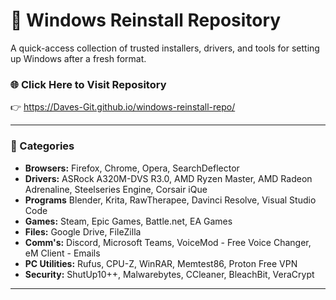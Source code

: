 # 💾 Windows Reinstall Repository

A quick-access collection of trusted installers, drivers, and tools for setting up Windows after a fresh format.

### 🌐 Click Here to Visit Repository
👉 https://Daves-Git.github.io/windows-reinstall-repo/

---

### 📂 Categories

- **Browsers:** Firefox, Chrome, Opera, SearchDeflector
- **Drivers:** ASRock A320M-DVS R3.0, AMD Ryzen Master, AMD Radeon Adrenaline, Steelseries Engine, Corsair iQue
- **Programs** Blender, Krita, RawTherapee, Davinci Resolve, Visual Studio Code
- **Games:** Steam, Epic Games, Battle.net, EA Games
- **Files:** Google Drive, FileZilla
- **Comm's:** Discord, Microsoft Teams, VoiceMod - Free Voice Changer, eM Client - Emails
- **PC Utilities:** Rufus, CPU-Z, WinRAR, Memtest86, Proton Free VPN  
- **Security:** ShutUp10++, Malwarebytes, CCleaner, BleachBit, VeraCrypt  

---
